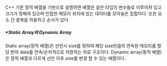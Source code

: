 C++ 기준 정적 배열을 기반으로 설명하면 배열은 같은 타입의 변수들로 이루어져 있고 크기가 정해져 있으며 인접한 메모리 위치에 있는 데이터를 모아놓은 집합이다. 또한 요소 간 중복을 허용하고 순서가 있다.
##### \*Static Array와 Dynamic Array
Static array(정적 배열)은 선언시 size를 정하여 해당 size만큼의 연속된 메모리를 할당 받아 data를 연속/순차적으로 저장하는 자료 구조이다.
Dynamic array(동적 배열)은 정적 배열과 다르게 선언 이후 size를 변경 할 수 있는 배열이다.